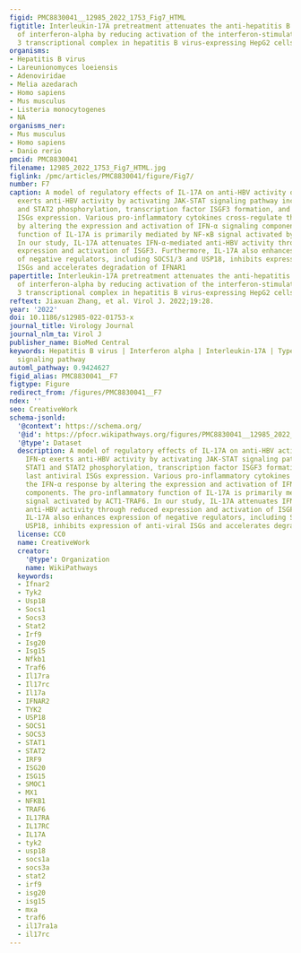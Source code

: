 ```yaml
---
figid: PMC8830041__12985_2022_1753_Fig7_HTML
figtitle: Interleukin-17A pretreatment attenuates the anti-hepatitis B virus efficacy
  of interferon-alpha by reducing activation of the interferon-stimulated gene factor
  3 transcriptional complex in hepatitis B virus-expressing HepG2 cells
organisms:
- Hepatitis B virus
- Lareunionomyces loeiensis
- Adenoviridae
- Melia azedarach
- Homo sapiens
- Mus musculus
- Listeria monocytogenes
- NA
organisms_ner:
- Mus musculus
- Homo sapiens
- Danio rerio
pmcid: PMC8830041
filename: 12985_2022_1753_Fig7_HTML.jpg
figlink: /pmc/articles/PMC8830041/figure/Fig7/
number: F7
caption: A model of regulatory effects of IL-17A on anti-HBV activity of IFN-α. IFN-α
  exerts anti-HBV activity by activating JAK-STAT signaling pathway including STAT1
  and STAT2 phosphorylation, transcription factor ISGF3 formation, and at last antiviral
  ISGs expression. Various pro-inflammatory cytokines cross-regulate the IFN-α response
  by altering the expression and activation of IFN-α signaling components. The pro-inflammatory
  function of IL-17A is primarily mediated by NF-κB signal activated by ACT1-TRAF6.
  In our study, IL-17A attenuates IFN-α-mediated anti-HBV activity through reduced
  expression and activation of ISGF3. Furthermore, IL-17A also enhances expression
  of negative regulators, including SOCS1/3 and USP18, inhibits expression of anti-viral
  ISGs and accelerates degradation of IFNAR1
papertitle: Interleukin-17A pretreatment attenuates the anti-hepatitis B virus efficacy
  of interferon-alpha by reducing activation of the interferon-stimulated gene factor
  3 transcriptional complex in hepatitis B virus-expressing HepG2 cells.
reftext: Jiaxuan Zhang, et al. Virol J. 2022;19:28.
year: '2022'
doi: 10.1186/s12985-022-01753-x
journal_title: Virology Journal
journal_nlm_ta: Virol J
publisher_name: BioMed Central
keywords: Hepatitis B virus | Interferon alpha | Interleukin-17A | Type I interferon
  signaling pathway
automl_pathway: 0.9424627
figid_alias: PMC8830041__F7
figtype: Figure
redirect_from: /figures/PMC8830041__F7
ndex: ''
seo: CreativeWork
schema-jsonld:
  '@context': https://schema.org/
  '@id': https://pfocr.wikipathways.org/figures/PMC8830041__12985_2022_1753_Fig7_HTML.html
  '@type': Dataset
  description: A model of regulatory effects of IL-17A on anti-HBV activity of IFN-α.
    IFN-α exerts anti-HBV activity by activating JAK-STAT signaling pathway including
    STAT1 and STAT2 phosphorylation, transcription factor ISGF3 formation, and at
    last antiviral ISGs expression. Various pro-inflammatory cytokines cross-regulate
    the IFN-α response by altering the expression and activation of IFN-α signaling
    components. The pro-inflammatory function of IL-17A is primarily mediated by NF-κB
    signal activated by ACT1-TRAF6. In our study, IL-17A attenuates IFN-α-mediated
    anti-HBV activity through reduced expression and activation of ISGF3. Furthermore,
    IL-17A also enhances expression of negative regulators, including SOCS1/3 and
    USP18, inhibits expression of anti-viral ISGs and accelerates degradation of IFNAR1
  license: CC0
  name: CreativeWork
  creator:
    '@type': Organization
    name: WikiPathways
  keywords:
  - Ifnar2
  - Tyk2
  - Usp18
  - Socs1
  - Socs3
  - Stat2
  - Irf9
  - Isg20
  - Isg15
  - Nfkb1
  - Traf6
  - Il17ra
  - Il17rc
  - Il17a
  - IFNAR2
  - TYK2
  - USP18
  - SOCS1
  - SOCS3
  - STAT1
  - STAT2
  - IRF9
  - ISG20
  - ISG15
  - SMOC1
  - MX1
  - NFKB1
  - TRAF6
  - IL17RA
  - IL17RC
  - IL17A
  - tyk2
  - usp18
  - socs1a
  - socs3a
  - stat2
  - irf9
  - isg20
  - isg15
  - mxa
  - traf6
  - il17ra1a
  - il17rc
---
```

